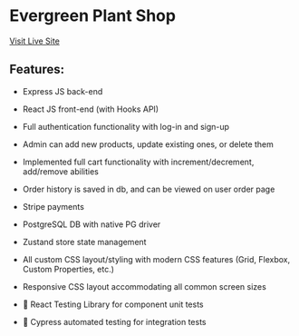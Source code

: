 # Evergreen Plant Shop

[Visit Live Site](https://apcurran-evergreen.herokuapp.com/)

## Features:

- Express JS back-end

- React JS front-end (with Hooks API)

- Full authentication functionality with log-in and sign-up

- Admin can add new products, update existing ones, or delete them

- Implemented full cart functionality with increment/decrement, add/remove abilities

- Order history is saved in db, and can be viewed on user order page

- Stripe payments

- PostgreSQL DB with native PG driver

- Zustand store state management

- All custom CSS layout/styling with modern CSS features (Grid, Flexbox, Custom Properties, etc.)

- Responsive CSS layout accommodating all common screen sizes

- :test_tube: React Testing Library for component unit tests

- :test_tube: Cypress automated testing for integration tests